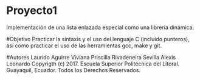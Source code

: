 # Proyecto1
Implementación de una lista enlazada especial como una librería dinámica.

#Objetivo
Practicar la sintaxis y el uso del lenguaje C (incluido punteros),
así como practicar el uso de las herramientas gcc, make y git.

#Autores
Laurido Aguirre Viviana Priscilla
Rivadeneira Sevilla Alexis Leonardo
Copyrigth (c) 2017.
Escuela Superior Politécnica del Litoral. Guayaquil, Ecuador.
Todos los Derechos Reservados.
